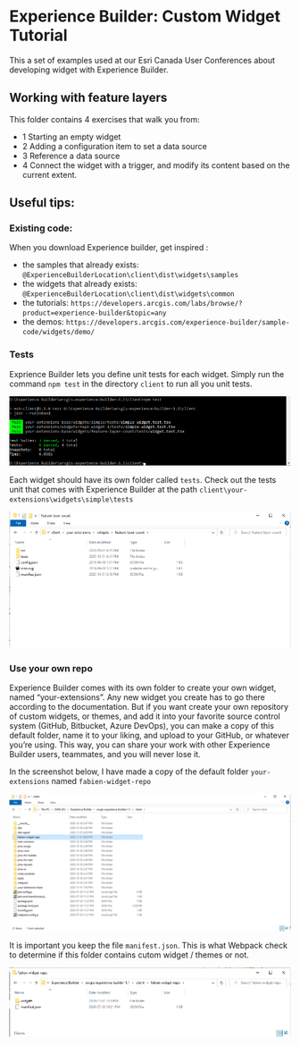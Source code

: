 # Experience Builder: Custom Widget Tutorial

This a set of examples used at our Esri Canada User Conferences about developing widget with Experience Builder.

## Working with feature layers

This folder contains 4 exercises that walk you from:
 - 1 Starting an empty widget
 - 2 Adding a configuration item to set a data source
 - 3 Reference a data source
 - 4 Connect the widget with a trigger, and modify its content based on the current extent.
 
## Useful tips:

### Existing code: 

When you download Experience builder, get inspired :
 
  - the samples that already exists: `@ExperienceBuilderLocation\client\dist\widgets\samples`
  - the widgets that already exists: `@ExperienceBuilderLocation\client\dist\widgets\common`
  - the tutorials: `https://developers.arcgis.com/labs/browse/?product=experience-builder&topic=any`
  - the demos: `https://developers.arcgis.com/experience-builder/sample-code/widgets/demo/`
  
### Tests

Exprience Builder lets you define unit tests for each widget. Simply run the command `npm test` in the directory `client` to run all you unit tests.

![GitHub Logo](working-with-feature-layers\images\npm-test.png)

Each widget should have its own folder called `tests`. Check out the tests unit that comes with Experience Builder at the path `client\your-extensions\widgets\simple\tests`

![GitHub Logo](working-with-feature-layers\images\npm-test-2.png)

### Use your own repo

Experience Builder comes with its own folder to create your own widget, named “your-extensions”. Any new widget you create has to go there according to the documentation. But if you want create your own repository of custom widgets, or themes, and add it into your favorite source control system (GitHub, Bitbucket, Azure DevOps), you can make a copy of this default folder, name it to your liking, and upload to your GitHub, or whatever you’re using. This way, you can share your work with other Experience Builder users, teammates, and you will never lose it.

In the screenshot below, I have made a copy of the default folder `your-extensions` named `fabien-widget-repo`

![GitHub Logo](working-with-feature-layers\images\custom-repo-1.png)
  
 It is important you keep the file `manifest.json`. This is what Webpack check to determine if this folder contains cutom widget / themes or not.

![GitHub Logo](working-with-feature-layers\images\custom-repo-2.png)
